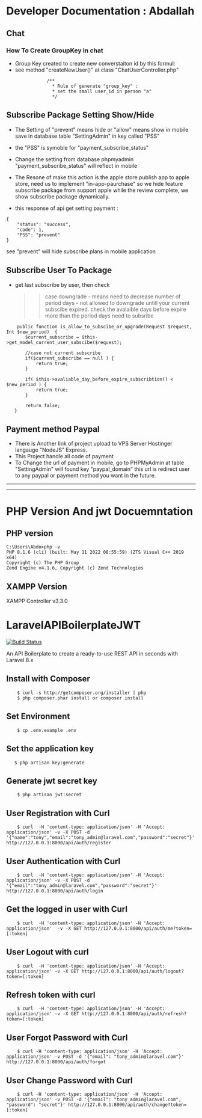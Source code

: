 # Developer Documentation : Abdallah 

## Chat

### How To Create GroupKey in chat

* Group Key created to create new converstaiton id by this formul:
* see method "createNewUser()" at class "ChatUserController.php"
```
               /**
                 * Rule of generate "group_key" :
                 * set the small user_id in person "a"
                 */
```

## Subscribe Package Setting Show/Hide 

* The Setting of "prevent" means hide or "allow" means show in mobile save in database table
   "SettingAdmin" in key called "PSS"
* the "PSS" is symoble for "payment_subscribe_status"
* Change the setting from database phpmyadmin "payment_subscribe_status" will reflect in mobile
* The Resone of make this action is the apple store publish app to apple store, need us to implement "in-app-paurchase"
  so we hide feature subscribe package from support apple while the review complete, we show subscribe package dynamically.

* this response of api get setting payment :
```
{
    "status": "success",
    "code": 1,
    "PSS": "prevent"
}
```
see "prevent" will hide subscribe plans in mobile application

## Subscribe User To Package
 

* get last subscribe by user, then check   
   >> case  downgrade - means need to decrease number of period days - not allowed to downgrade untill your current subscibe expired.
   >> check the avalaible days before expire more than the period days need to subsribe
 
 ```
     public function is_allow_to_subscibe_or_upgrade(Request $request, Int $new_period)  {
        $current_subscribe = $this->get_model_current_user_subscibe($request);

        //case not current subscribe
        if($current_subscribe == null ) {
            return true;
        } 
        
        if( $this->avaliable_day_before_expire_subscribtion() < $new_period ) {
            return true;
        } 

        return false;
    }

 ```

## Payment method Paypal

* There is Another link of project upload to VPS Server Hostinger langauge "NodeJS" Express.
* This Project handle all code of payment
* To Change the url of payment in mobile, go to PHPMyAdmin at table "SettingAdmin" will found key "paypal_domain"
  this url is redirect user to any paypal or payment method you want in the future.
  
----

----

# PHP Version And jwt Docuemntation

##  PHP version

```
C:\Users\Abdo>php -v
PHP 8.1.6 (cli) (built: May 11 2022 08:55:59) (ZTS Visual C++ 2019 x64)
Copyright (c) The PHP Group
Zend Engine v4.1.6, Copyright (c) Zend Technologies
```

## XAMPP Version 
XAMPP Controller v3.3.0


# LaravelAPIBoilerplateJWT

[![Build Status](https://travis-ci.org/Tony133/laravel-api-boilerplate-jwt.svg?branch=master)](https://travis-ci.org/Tony133/laravel-api-boilerplate-jwt)

An API Boilerplate to create a ready-to-use REST API in seconds with Laravel 8.x

## Install with Composer

```
    $ curl -s http://getcomposer.org/installer | php
    $ php composer.phar install or composer install
```

## Set Environment

```
    $ cp .env.example .env
```

## Set the application key

```
   $ php artisan key:generate
```

## Generate jwt secret key

```
    $ php artisan jwt:secret
```

## User Registration with Curl

```
    $ curl  -H 'content-type: application/json' -H 'Accept: application/json' -v -X POST -d '{"name":"tony","email":"tony_admin@laravel.com","password":"secret"}' http://127.0.0.1:8000/api/auth/register
```

## User Authentication with Curl

```
    $ curl  -H 'content-type: application/json' -H 'Accept: application/json' -v -X POST -d '{"email":"tony_admin@laravel.com","password":"secret"}' http://127.0.0.1:8000/api/auth/login
```

## Get the logged in user with Curl

```
    $ curl  -H 'content-type: application/json' -H 'Accept: application/json'  -v -X GET http://127.0.0.1:8000/api/auth/me?token=[:token]
```

## User Logout with curl

```
    $ curl  -H 'content-type: application/json' -H 'Accept: application/json' -v -X GET http://127.0.0.1:8000/api/auth/logout?token=[:token]

```

## Refresh token with curl

```
    $ curl  -H 'content-type: application/json' -H 'Accept: application/json' -v -X GET http://127.0.0.1:8000/api/auth/refresh?token=[:token]

```

## User Forgot Password with Curl

```
    $ curl -H 'content-type: application/json' -H 'Accept: application/json' -v POST -d '{"email": "tony_admin@laravel.com"}' http://127.0.0.1:8000/api/auth/forgot
```

## User Change Password with Curl

```
    $ curl -H 'content-type: application/json' -H 'Accept: application/json' -v POST -d '{"email": "tony_admin@laravel.com", "password": "secret"}' http://127.0.0.1:8000/api/auth/change?token=[:token]
```

